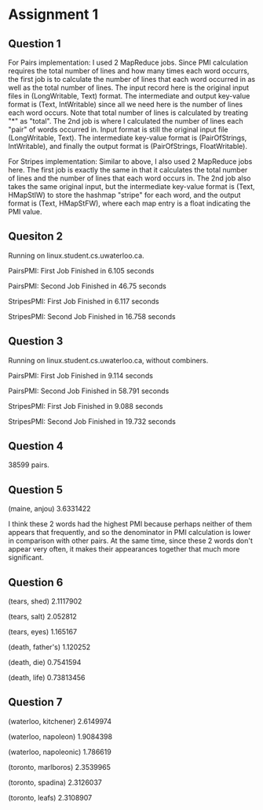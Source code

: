 # Assignment 1

## Question 1

For Pairs implementation:
I used 2 MapReduce jobs. Since PMI calculation requires the total number of lines and how many times each word occurrs, the first job is to calculate the number of lines that each word occurred in as well as the total number of lines. The input record here is the original input files in (LongWritable, Text) format. The intermediate and output key-value format is (Text, IntWritable) since all we need here is the number of lines each word occurs. Note that total number of lines is calculated by treating "*" as "total". The 2nd job is where I calculated the number of lines each "pair" of words occurred in. Input format is still the original input file (LongWritable, Text). The intermediate key-value format is (PairOfStrings, IntWritable), and finally the output format is (PairOfStrings, FloatWritable).

For Stripes implementation:
Similar to above, I also used 2 MapReduce jobs here. The first job is exactly the same in that it calculates the total number of lines and the number of lines that each word occurs in. The 2nd job also takes the same original input, but the intermediate key-value format is (Text, HMapStIW) to store the hashmap "stripe" for each word, and the output format is (Text, HMapStFW), where each map entry is a float indicating the PMI value.

## Quesiton 2

Running on linux.student.cs.uwaterloo.ca.

PairsPMI: First Job Finished in 6.105 seconds

PairsPMI: Second Job Finished in 46.75 seconds

StripesPMI: First Job Finished in 6.117 seconds

StripesPMI: Second Job Finished in 16.758 seconds

## Question 3

Running on linux.student.cs.uwaterloo.ca, without combiners.

PairsPMI: First Job Finished in 9.114 seconds

PairsPMI: Second Job Finished in 58.791 seconds

StripesPMI: First Job Finished in 9.088 seconds

StripesPMI: Second Job Finished in 19.732 seconds

## Question 4

38599 pairs.

## Question 5

(maine, anjou) 3.6331422

I think these 2 words had the highest PMI because perhaps neither of them appears that frequently, and so the denominator in PMI calculation is lower in comparison with other pairs. At the same time, since these 2 words don't appear very often, it makes their appearances together that much more significant.

## Question 6

(tears, shed) 2.1117902

(tears, salt) 2.052812

(tears, eyes) 1.165167

(death, father's) 1.120252

(death, die)  0.7541594

(death, life) 0.73813456

## Question 7

(waterloo, kitchener) 2.6149974

(waterloo, napoleon)  1.9084398

(waterloo, napoleonic)  1.786619

(toronto, marlboros)  2.3539965

(toronto, spadina)  2.3126037

(toronto, leafs)  2.3108907

